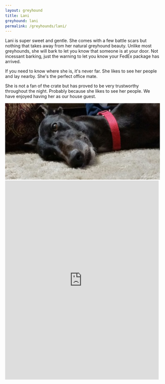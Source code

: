 ```yaml
---
layout: greyhound
title: Lani
greyhound: lani
permalink: /greyhounds/lani/
---
```



Lani is super sweet and gentle.  She comes with a few battle scars but nothing that takes away from her natural greyhound beauty.  Unlike most greyhounds, she will bark to let you know that someone is at your door. Not incessant barking, just the warning to let you know your FedEx package has arrived.

If you need to know where she is, it's never far. She likes to see her people and lay nearby. She's the perfect office mate.

She is not a fan of the crate but has proved to be very trustworthy throughout the night. Probably because she likes to see her people.
We have enjoyed having her as our house guest.

<img class="img-rounded" src="/img/lani2.jpg">

<div class="facebook-post">
<iframe src="https://www.facebook.com/plugins/post.php?href=https%3A%2F%2Fwww.facebook.com%2Fgreyhoundpetscentraltexas%2Fposts%2F10155610838833572&width=500" width="500" height="646" style="border:none;overflow:hidden" scrolling="no" frameborder="0" allowTransparency="true"></iframe>
</div>
